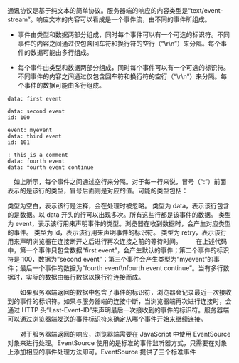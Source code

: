 通讯协议是基于纯文本的简单协议。服务器端的响应的内容类型是“text/event-stream”。响应文本的内容可以看成是一个事件流，由不同的事件所组成。

- 事件由类型和数据两部分组成，同时每个事件可以有一个可选的标识符。不同事件的内容之间通过仅包含回车符和换行符的空行（“\r\n”）来分隔。每个事件的数据可能由多行组成。

- 每个事件由类型和数据两部分组成，同时每个事件可以有一个可选的标识符。不同事件的内容之间通过仅包含回车符和换行符的空行（“\r\n”）来分隔。每个事件的数据可能由多行组成。

```
data: first event
 
data: second event
id: 100
 
event: myevent
data: third event
id: 101
 
: this is a comment
data: fourth event
data: fourth event continue
```

　如上所示，每个事件之间通过空行来分隔。对于每一行来说，冒号（“:”）前面表示的是该行的类型，冒号后面则是对应的值。可能的类型包括：

类型为空白，表示该行是注释，会在处理时被忽略。
类型为 data，表示该行包含的是数据。以 data 开头的行可以出现多次。所有这些行都是该事件的数据。
类型为 event，表示该行用来声明事件的类型。浏览器在收到数据时，会产生对应类型的事件。
类型为 id，表示该行用来声明事件的标识符。
类型为 retry，表示该行用来声明浏览器在连接断开之后进行再次连接之前的等待时间。
　　在上述代码中，第一个事件只包含数据“first event”，会产生默认的事件；第二个事件的标识符是 100，数据为“second event”；第三个事件会产生类型为“myevent”的事件；最后一个事件的数据为“fourth event\nfourth event continue”。当有多行数据时，实际的数据由每行数据以换行符连接而成。

　　如果服务器端返回的数据中包含了事件的标识符，浏览器会记录最近一次接收到的事件的标识符。如果与服务器端的连接中断，当浏览器端再次进行连接时，会通过 HTTP 头“Last-Event-ID”来声明最后一次接收到的事件的标识符。服务器端可以通过浏览器端发送的事件标识符来确定从哪个事件开始来继续连接。

　　对于服务器端返回的响应，浏览器端需要在 JavaScript 中使用 EventSource 对象来进行处理。EventSource 使用的是标准的事件监听器方式，只需要在对象上添加相应的事件处理方法即可。EventSource 提供了三个标准事件